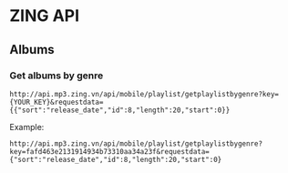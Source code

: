 # ZING API

## Albums

### Get albums by genre

	http://api.mp3.zing.vn/api/mobile/playlist/getplaylistbygenre?key={YOUR_KEY}&requestdata={{"sort":"release_date","id":8,"length":20,"start":0}}

Example:

	http://api.mp3.zing.vn/api/mobile/playlist/getplaylistbygenre?key=fafd463e2131914934b73310aa34a23f&requestdata={"sort":"release_date","id":8,"length":20,"start":0}


